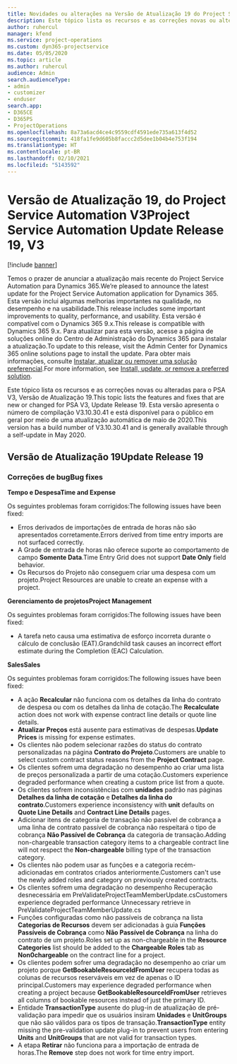 ```yaml
---
title: Novidades ou alterações na Versão de Atualização 19 do Project Service Automation V3
description: Este tópico lista os recursos e as correções novas ou alteradas disponíveis na Versão de Atualização 19 do Project Service Automation V3.
author: ruhercul
manager: kfend
ms.service: project-operations
ms.custom: dyn365-projectservice
ms.date: 05/05/2020
ms.topic: article
ms.author: ruhercul
audience: Admin
search.audienceType:
- admin
- customizer
- enduser
search.app:
- D365CE
- D365PS
- ProjectOperations
ms.openlocfilehash: 8a73a6acd4ce4c9559cdf4591ede735a613f4d52
ms.sourcegitcommit: 418fa1fe9d605b8faccc2d5dee1b04b4e753f194
ms.translationtype: HT
ms.contentlocale: pt-BR
ms.lasthandoff: 02/10/2021
ms.locfileid: "5143592"
---
```

# <a name="project-service-automation-update-release-19-v3"></a><span data-ttu-id="375dd-103">Versão de Atualização 19, do Project Service Automation V3</span><span class="sxs-lookup"><span data-stu-id="375dd-103">Project Service Automation Update Release 19, V3</span></span>

[!include [banner](../includes/psa-now-project-operations.md)]

<span data-ttu-id="375dd-104">Temos o prazer de anunciar a atualização mais recente do Project Service Automation para Dynamics 365.</span><span class="sxs-lookup"><span data-stu-id="375dd-104">We’re pleased to announce the latest update for the Project Service Automation application for Dynamics 365.</span></span> <span data-ttu-id="375dd-105">Esta versão inclui algumas melhorias importantes na qualidade, no desempenho e na usabilidade.</span><span class="sxs-lookup"><span data-stu-id="375dd-105">This release includes some important improvements to quality, performance, and usability.</span></span> <span data-ttu-id="375dd-106">Esta versão é compatível com o Dynamics 365 9.x.</span><span class="sxs-lookup"><span data-stu-id="375dd-106">This release is compatible with Dynamics 365 9.x.</span></span> <span data-ttu-id="375dd-107">Para atualizar para esta versão, acesse a página de soluções online do Centro de Administração do Dynamics 365 para instalar a atualização.</span><span class="sxs-lookup"><span data-stu-id="375dd-107">To update to this release, visit the Admin Center for Dynamics 365 online solutions page to install the update.</span></span> <span data-ttu-id="375dd-108">Para obter mais informações, consulte [Instalar, atualizar ou remover uma solução preferencial](https://docs.microsoft.com/power-platform/admin/install-remove-preferred-solution).</span><span class="sxs-lookup"><span data-stu-id="375dd-108">For more information, see [Install, update, or remove a preferred solution](https://docs.microsoft.com/power-platform/admin/install-remove-preferred-solution).</span></span>

<span data-ttu-id="375dd-109">Este tópico lista os recursos e as correções novas ou alteradas para o PSA V3, Versão de Atualização 19.</span><span class="sxs-lookup"><span data-stu-id="375dd-109">This topic lists the features and fixes that are new or changed for PSA V3, Update Release 19.</span></span> <span data-ttu-id="375dd-110">Esta versão apresenta o número de compilação V3.10.30.41 e está disponível para o público em geral por meio de uma atualização automática de maio de 2020.</span><span class="sxs-lookup"><span data-stu-id="375dd-110">This version has a build number of V3.10.30.41 and is generally available through a self-update in May 2020.</span></span>

## <a name="update-release-19"></a><span data-ttu-id="375dd-111">Versão de Atualização 19</span><span class="sxs-lookup"><span data-stu-id="375dd-111">Update Release 19</span></span>

### <a name="bug-fixes"></a><span data-ttu-id="375dd-112">Correções de bug</span><span class="sxs-lookup"><span data-stu-id="375dd-112">Bug fixes</span></span>

<span data-ttu-id="375dd-113">**Tempo e Despesa**</span><span class="sxs-lookup"><span data-stu-id="375dd-113">**Time and Expense**</span></span>

<span data-ttu-id="375dd-114">Os seguintes problemas foram corrigidos:</span><span class="sxs-lookup"><span data-stu-id="375dd-114">The following issues have been fixed:</span></span> 

- <span data-ttu-id="375dd-115">Erros derivados de importações de entrada de horas não são apresentados corretamente.</span><span class="sxs-lookup"><span data-stu-id="375dd-115">Errors derived from time entry imports are not surfaced correctly.</span></span>
- <span data-ttu-id="375dd-116">A Grade de entrada de horas não oferece suporte ao comportamento de campo **Somente Data**.</span><span class="sxs-lookup"><span data-stu-id="375dd-116">Time Entry Grid does not support **Date Only** field behavior.</span></span>
- <span data-ttu-id="375dd-117">Os Recursos do Projeto não conseguem criar uma despesa com um projeto.</span><span class="sxs-lookup"><span data-stu-id="375dd-117">Project Resources are unable to create an expense with a project.</span></span>

<span data-ttu-id="375dd-118">**Gerenciamento de projetos**</span><span class="sxs-lookup"><span data-stu-id="375dd-118">**Project Management**</span></span>

<span data-ttu-id="375dd-119">Os seguintes problemas foram corrigidos:</span><span class="sxs-lookup"><span data-stu-id="375dd-119">The following issues have been fixed:</span></span> 

-  <span data-ttu-id="375dd-120">A tarefa neto causa uma estimativa de esforço incorreta durante o cálculo de conclusão (EAT).</span><span class="sxs-lookup"><span data-stu-id="375dd-120">Grandchild task causes an incorrect effort estimate during the Completion (EAC) Calculation.</span></span>

<span data-ttu-id="375dd-121">**Sales**</span><span class="sxs-lookup"><span data-stu-id="375dd-121">**Sales**</span></span>

<span data-ttu-id="375dd-122">Os seguintes problemas foram corrigidos:</span><span class="sxs-lookup"><span data-stu-id="375dd-122">The following issues have been fixed:</span></span> 

- <span data-ttu-id="375dd-123">A ação **Recalcular** não funciona com os detalhes da linha do contrato de despesa ou com os detalhes da linha de cotação.</span><span class="sxs-lookup"><span data-stu-id="375dd-123">The **Recalculate** action does not work with expense contract line details or quote line details.</span></span>
- <span data-ttu-id="375dd-124">**Atualizar Preços** está ausente para estimativas de despesas.</span><span class="sxs-lookup"><span data-stu-id="375dd-124">**Update Prices** is missing for expense estimates.</span></span>
-  <span data-ttu-id="375dd-125">Os clientes não podem selecionar razões do status do contrato personalizadas na página **Contrato do Projeto**.</span><span class="sxs-lookup"><span data-stu-id="375dd-125">Customers are unable to select custom contract status reasons from the **Project Contract** page.</span></span>
- <span data-ttu-id="375dd-126">Os clientes sofrem uma degradação no desempenho ao criar uma lista de preços personalizada a partir de uma cotação.</span><span class="sxs-lookup"><span data-stu-id="375dd-126">Customers experience degraded performance when creating a custom price list from a quote.</span></span>
- <span data-ttu-id="375dd-127">Os clientes sofrem inconsistências com **unidades** padrão nas páginas **Detalhes da linha de cotação** e **Detalhes da linha do contrato**.</span><span class="sxs-lookup"><span data-stu-id="375dd-127">Customers experience inconsistency with **unit** defaults on **Quote Line Details** and **Contract Line Details** pages.</span></span>
- <span data-ttu-id="375dd-128">Adicionar itens de categoria de transação não passível de cobrança a uma linha de contrato passível de cobrança não respeitará o tipo de cobrança **Não Passível de Cobrança** da categoria de transação.</span><span class="sxs-lookup"><span data-stu-id="375dd-128">Adding non-chargeable transaction category items to a chargeable contract line will not respect the **Non-chargeable** billing type of the transaction category.</span></span>
- <span data-ttu-id="375dd-129">Os clientes não podem usar as funções e a categoria recém-adicionadas em contratos criados anteriormente.</span><span class="sxs-lookup"><span data-stu-id="375dd-129">Customers can't use the newly added roles and category on previously created contracts.</span></span>
- <span data-ttu-id="375dd-130">Os clientes sofrem uma degradação no desempenho Recuperação desnecessária em PreValidateProjectTeamMemberUpdate.cs</span><span class="sxs-lookup"><span data-stu-id="375dd-130">Customers experience degraded performance Unnecessary retrieve in PreValidateProjectTeamMemberUpdate.cs</span></span>
- <span data-ttu-id="375dd-131">Funções configuradas como não passíveis de cobrança na lista **Categorias de Recursos** devem ser adicionadas à guia **Funções Passíveis de Cobrança** como **Não Passível de Cobrança** na linha do contrato de um projeto.</span><span class="sxs-lookup"><span data-stu-id="375dd-131">Roles set up as non-chargeable in the **Resource Categories** list should be added to the **Chargeable Roles** tab as **Non0chargeable** on the contract line for a project.</span></span>
- <span data-ttu-id="375dd-132">Os clientes podem sofrer uma degradação no desempenho ao criar um projeto porque **GetBookableResourceIdFromUser** recupera todas as colunas de recursos reserváveis em vez de apenas o ID principal.</span><span class="sxs-lookup"><span data-stu-id="375dd-132">Customers may experience degraded performance when creating a project because **GetBookableResourceIdFromUser** retrieves all columns of bookable resources instead of just the primary ID.</span></span>
- <span data-ttu-id="375dd-133">Entidade **TransactionType** ausente do plug-in de atualização de pré-validação para impedir que os usuários insiram **Unidades** e **UnitGroups** que não são válidos para os tipos de transação.</span><span class="sxs-lookup"><span data-stu-id="375dd-133">**TransactionType** entity missing the pre-validation update plug-in to prevent users from entering **Units** and **UnitGroups** that are not valid for transaction types.</span></span>
- <span data-ttu-id="375dd-134">A etapa **Retirar** não funciona para a importação de entrada de horas.</span><span class="sxs-lookup"><span data-stu-id="375dd-134">The **Remove** step does not work for time entry import.</span></span>
